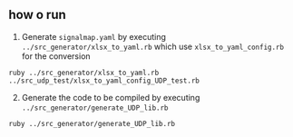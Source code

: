 
## how o run

1. Generate `signalmap.yaml` by executing `../src_generator/xlsx_to_yaml.rb` which use `xlsx_to_yaml_config.rb` for the conversion
~~~
ruby ../src_generator/xlsx_to_yaml.rb ../src_udp_test/xlsx_to_yaml_config_UDP_test.rb
~~~

2. Generate the code to be compiled by executing `../src_generator/generate_UDP_lib.rb`
~~~
ruby ../src_generator/generate_UDP_lib.rb
~~~
